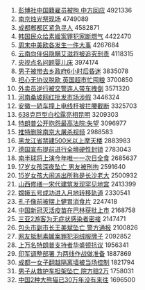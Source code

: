 1. [彭博社中国籍雇员被拘 中方回应](http://www.baidu.com/baidu?cl=3&tn=SE_baiduhomet8_jmjb7mjw&rsv_dl=fyb_top&fr=top1000&wd=%C5%ED%B2%A9%C9%E7%D6%D0%B9%FA%BC%AE%B9%CD%D4%B1%B1%BB%BE%D0%20%D6%D0%B7%BD%BB%D8%D3%A6) 4921336
1. [南京烛光祭现场](http://www.baidu.com/baidu?cl=3&tn=SE_baiduhomet8_jmjb7mjw&rsv_dl=fyb_top&fr=top1000&wd=%C4%CF%BE%A9%D6%F2%B9%E2%BC%C0%CF%D6%B3%A1) 4749089
1. [成都郫都区紧急寻人](http://www.baidu.com/baidu?cl=3&tn=SE_baiduhomet8_jmjb7mjw&rsv_dl=fyb_top&fr=top1000&wd=%B3%C9%B6%BC%DB%AF%B6%BC%C7%F8%BD%F4%BC%B1%D1%B0%C8%CB) 4582871
1. [韩国民众给素媛案罪犯家断燃气](http://www.baidu.com/baidu?cl=3&tn=SE_baiduhomet8_jmjb7mjw&rsv_dl=fyb_top&fr=top1000&wd=%BA%AB%B9%FA%C3%F1%D6%DA%B8%F8%CB%D8%E6%C2%B0%B8%D7%EF%B7%B8%BC%D2%B6%CF%C8%BC%C6%F8) 4422470
1. [周末中美欧各发生一件大事](http://www.baidu.com/baidu?cl=3&tn=SE_baiduhomet8_jmjb7mjw&rsv_dl=fyb_top&fr=top1000&wd=%D6%DC%C4%A9%D6%D0%C3%C0%C5%B7%B8%F7%B7%A2%C9%FA%D2%BB%BC%FE%B4%F3%CA%C2) 4267684
1. [云南向伴侣隐瞒艾滋将被追究刑责](http://www.baidu.com/baidu?cl=3&tn=SE_baiduhomet8_jmjb7mjw&rsv_dl=fyb_top&fr=top1000&wd=%D4%C6%C4%CF%CF%F2%B0%E9%C2%C2%D2%FE%C2%F7%B0%AC%D7%CC%BD%AB%B1%BB%D7%B7%BE%BF%D0%CC%D4%F0) 4118315
1. [央视点名问题婴儿床](http://www.baidu.com/baidu?cl=3&tn=SE_baiduhomet8_jmjb7mjw&rsv_dl=fyb_top&fr=top1000&wd=%D1%EB%CA%D3%B5%E3%C3%FB%CE%CA%CC%E2%D3%A4%B6%F9%B4%B2) 3974174
1. [男子被带去乡政府6小时后昏迷](http://www.baidu.com/baidu?cl=3&tn=SE_baiduhomet8_jmjb7mjw&rsv_dl=fyb_top&fr=top1000&wd=%C4%D0%D7%D3%B1%BB%B4%F8%C8%A5%CF%E7%D5%FE%B8%AE6%D0%A1%CA%B1%BA%F3%BB%E8%C3%D4) 3835078
1. [担心无协议脱欧 英国超市忙囤粮](http://www.baidu.com/baidu?cl=3&tn=SE_baiduhomet8_jmjb7mjw&rsv_dl=fyb_top&fr=top1000&wd=%B5%A3%D0%C4%CE%DE%D0%AD%D2%E9%CD%D1%C5%B7%20%D3%A2%B9%FA%B3%AC%CA%D0%C3%A6%B6%DA%C1%B8) 3700850
1. [外卖员逆行被交警连人带车拽倒](http://www.baidu.com/baidu?cl=3&tn=SE_baiduhomet8_jmjb7mjw&rsv_dl=fyb_top&fr=top1000&wd=%CD%E2%C2%F4%D4%B1%C4%E6%D0%D0%B1%BB%BD%BB%BE%AF%C1%AC%C8%CB%B4%F8%B3%B5%D7%A7%B5%B9) 3571320
1. [河南桑坡网红批发市场涉假](http://www.baidu.com/baidu?cl=3&tn=SE_baiduhomet8_jmjb7mjw&rsv_dl=fyb_top&fr=top1000&wd=%BA%D3%C4%CF%C9%A3%C6%C2%CD%F8%BA%EC%C5%FA%B7%A2%CA%D0%B3%A1%C9%E6%BC%D9) 3446324
1. [安徽一轿车撞上电线杆被拦腰截断](http://www.baidu.com/baidu?cl=3&tn=SE_baiduhomet8_jmjb7mjw&rsv_dl=fyb_top&fr=top1000&wd=%B0%B2%BB%D5%D2%BB%BD%CE%B3%B5%D7%B2%C9%CF%B5%E7%CF%DF%B8%CB%B1%BB%C0%B9%D1%FC%BD%D8%B6%CF) 3325703
1. [638克巨型白松露亮相昆明](http://www.baidu.com/baidu?cl=3&tn=SE_baiduhomet8_jmjb7mjw&rsv_dl=fyb_top&fr=top1000&wd=638%BF%CB%BE%DE%D0%CD%B0%D7%CB%C9%C2%B6%C1%C1%CF%E0%C0%A5%C3%F7) 3209303
1. [特朗普公开抱怨最高法院:失望](http://www.baidu.com/baidu?cl=3&tn=SE_baiduhomet8_jmjb7mjw&rsv_dl=fyb_top&fr=top1000&wd=%CC%D8%C0%CA%C6%D5%B9%AB%BF%AA%B1%A7%D4%B9%D7%EE%B8%DF%B7%A8%D4%BA%3A%CA%A7%CD%FB) 3096977
1. [推特删除南京大屠杀视频](http://www.baidu.com/baidu?cl=3&tn=SE_baiduhomet8_jmjb7mjw&rsv_dl=fyb_top&fr=top1000&wd=%CD%C6%CC%D8%C9%BE%B3%FD%C4%CF%BE%A9%B4%F3%CD%C0%C9%B1%CA%D3%C6%B5) 2988583
1. [黑龙江省禁建500米以上摩天楼](http://www.baidu.com/baidu?cl=3&tn=SE_baiduhomet8_jmjb7mjw&rsv_dl=fyb_top&fr=top1000&wd=%BA%DA%C1%FA%BD%AD%CA%A1%BD%FB%BD%A8500%C3%D7%D2%D4%C9%CF%C4%A6%CC%EC%C2%A5) 2883983
1. [德国宣布提前进行全境硬性封锁](http://www.baidu.com/baidu?cl=3&tn=SE_baiduhomet8_jmjb7mjw&rsv_dl=fyb_top&fr=top1000&wd=%B5%C2%B9%FA%D0%FB%B2%BC%CC%E1%C7%B0%BD%F8%D0%D0%C8%AB%BE%B3%D3%B2%D0%D4%B7%E2%CB%F8) 2783043
1. [南半球将上演今年唯一一次日全食](http://www.baidu.com/baidu?cl=3&tn=SE_baiduhomet8_jmjb7mjw&rsv_dl=fyb_top&fr=top1000&wd=%C4%CF%B0%EB%C7%F2%BD%AB%C9%CF%D1%DD%BD%F1%C4%EA%CE%A8%D2%BB%D2%BB%B4%CE%C8%D5%C8%AB%CA%B3) 2685637
1. [17岁女孩深夜坠亡 男友被刑拘](http://www.baidu.com/baidu?cl=3&tn=SE_baiduhomet8_jmjb7mjw&rsv_dl=fyb_top&fr=top1000&wd=17%CB%EA%C5%AE%BA%A2%C9%EE%D2%B9%D7%B9%CD%F6%20%C4%D0%D3%D1%B1%BB%D0%CC%BE%D0) 2591640
1. [15岁女孩大闹派出所称是长沙老大](http://www.baidu.com/baidu?cl=3&tn=SE_baiduhomet8_jmjb7mjw&rsv_dl=fyb_top&fr=top1000&wd=15%CB%EA%C5%AE%BA%A2%B4%F3%C4%D6%C5%C9%B3%F6%CB%F9%B3%C6%CA%C7%B3%A4%C9%B3%C0%CF%B4%F3) 2500932
1. [山西修缮一宋代建筑发现罕见地宫](http://www.baidu.com/baidu?cl=3&tn=SE_baiduhomet8_jmjb7mjw&rsv_dl=fyb_top&fr=top1000&wd=%C9%BD%CE%F7%D0%DE%C9%C9%D2%BB%CB%CE%B4%FA%BD%A8%D6%FE%B7%A2%CF%D6%BA%B1%BC%FB%B5%D8%B9%AC) 2413399
1. [嫦娥五号成功进入月地转移轨道](http://www.baidu.com/baidu?cl=3&tn=SE_baiduhomet8_jmjb7mjw&rsv_dl=fyb_top&fr=top1000&wd=%E6%CF%B6%F0%CE%E5%BA%C5%B3%C9%B9%A6%BD%F8%C8%EB%D4%C2%B5%D8%D7%AA%D2%C6%B9%EC%B5%C0) 2330541
1. [孔子像前被摆上健胃消食片](http://www.baidu.com/baidu?cl=3&tn=SE_baiduhomet8_jmjb7mjw&rsv_dl=fyb_top&fr=top1000&wd=%BF%D7%D7%D3%CF%F1%C7%B0%B1%BB%B0%DA%C9%CF%BD%A1%CE%B8%CF%FB%CA%B3%C6%AC) 2247418
1. [中国新冠灭活疫苗在巴林获批上市](http://www.baidu.com/baidu?cl=3&tn=SE_baiduhomet8_jmjb7mjw&rsv_dl=fyb_top&fr=top1000&wd=%D6%D0%B9%FA%D0%C2%B9%DA%C3%F0%BB%EE%D2%DF%C3%E7%D4%DA%B0%CD%C1%D6%BB%F1%C5%FA%C9%CF%CA%D0) 2168758
1. [三亚2游客为无症状感染者密接](http://www.baidu.com/baidu?cl=3&tn=SE_baiduhomet8_jmjb7mjw&rsv_dl=fyb_top&fr=top1000&wd=%C8%FD%D1%C72%D3%CE%BF%CD%CE%AA%CE%DE%D6%A2%D7%B4%B8%D0%C8%BE%D5%DF%C3%DC%BD%D3) 2147471
1. [包头市副市长王美斌坠亡 警方通报](http://www.baidu.com/baidu?cl=3&tn=SE_baiduhomet8_jmjb7mjw&rsv_dl=fyb_top&fr=top1000&wd=%B0%FC%CD%B7%CA%D0%B8%B1%CA%D0%B3%A4%CD%F5%C3%C0%B1%F3%D7%B9%CD%F6%20%BE%AF%B7%BD%CD%A8%B1%A8) 2100826
1. [网友抵制素媛案罪犯羽绒服牌子](http://www.baidu.com/baidu?cl=3&tn=SE_baiduhomet8_jmjb7mjw&rsv_dl=fyb_top&fr=top1000&wd=%CD%F8%D3%D1%B5%D6%D6%C6%CB%D8%E6%C2%B0%B8%D7%EF%B7%B8%D3%F0%C8%DE%B7%FE%C5%C6%D7%D3) 2092852
1. [上万名特朗普支持者华盛顿抗议](http://www.baidu.com/baidu?cl=3&tn=SE_baiduhomet8_jmjb7mjw&rsv_dl=fyb_top&fr=top1000&wd=%C9%CF%CD%F2%C3%FB%CC%D8%C0%CA%C6%D5%D6%A7%B3%D6%D5%DF%BB%AA%CA%A2%B6%D9%BF%B9%D2%E9) 1956341
1. [印军调整部署 为两线作战做准备](http://www.baidu.com/baidu?cl=3&tn=SE_baiduhomet8_jmjb7mjw&rsv_dl=fyb_top&fr=top1000&wd=%D3%A1%BE%FC%B5%F7%D5%FB%B2%BF%CA%F0%20%CE%AA%C1%BD%CF%DF%D7%F7%D5%BD%D7%F6%D7%BC%B1%B8) 1887869
1. [成都一女子翻越隔离墙被当场控制](http://www.baidu.com/baidu?cl=3&tn=SE_baiduhomet8_jmjb7mjw&rsv_dl=fyb_top&fr=top1000&wd=%B3%C9%B6%BC%D2%BB%C5%AE%D7%D3%B7%AD%D4%BD%B8%F4%C0%EB%C7%BD%B1%BB%B5%B1%B3%A1%BF%D8%D6%C6) 1821794
1. [男子从救护车担架坠亡 院方赔2万](http://www.baidu.com/baidu?cl=3&tn=SE_baiduhomet8_jmjb7mjw&rsv_dl=fyb_top&fr=top1000&wd=%C4%D0%D7%D3%B4%D3%BE%C8%BB%A4%B3%B5%B5%A3%BC%DC%D7%B9%CD%F6%20%D4%BA%B7%BD%C5%E22%CD%F2) 1758031
1. [中国2种大熊猫已30万年没有来往](http://www.baidu.com/baidu?cl=3&tn=SE_baiduhomet8_jmjb7mjw&rsv_dl=fyb_top&fr=top1000&wd=%D6%D0%B9%FA2%D6%D6%B4%F3%D0%DC%C3%A8%D2%D130%CD%F2%C4%EA%C3%BB%D3%D0%C0%B4%CD%F9) 1696500